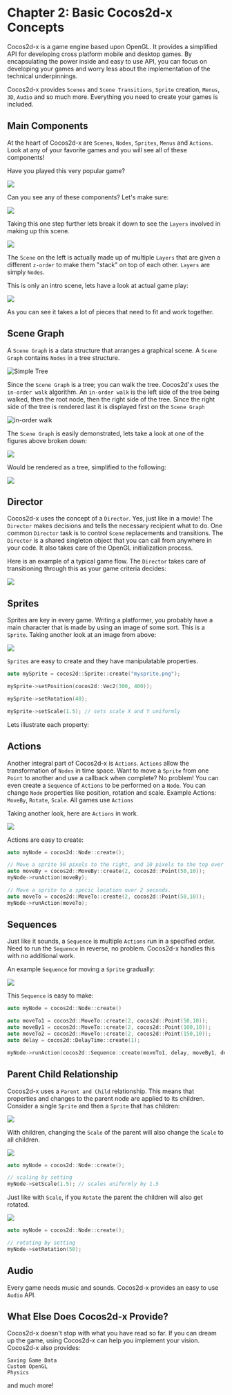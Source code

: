 # Chapter 2: Basic Cocos2d-x Concepts

Cocos2d-x is a game engine based upon OpenGL. It provides a simplified API for developing cross platform mobile and desktop games. By encapsulating the power inside and easy to use API, you can focus on developing your games and worry less about the implementation of the technical underpinnings.

Cocos2d-x provides `Scenes` and `Scene Transitions`, `Sprite` creation, `Menus`, `3D`, `Audio` and so much more. Everything you need to create your games is included.

## Main Components
At the heart of Cocos2d-x are `Scenes`, `Nodes`, `Sprites`, `Menus` and `Actions`. Look at any of your favorite games and you will see all of these components!

Have you played this very popular game?

![](2/1_scaled.png "")

Can you see any of these components? Let's make sure:

![](2/1_annotated_scaled.png "")

Taking this one step further lets break it down to see the `Layers` involved in making up this scene.

![](2/layer_annotated_scaled.png "")

The `Scene` on the left is actually made up of multiple `Layers` that are given a different `z-order` to make them "stack" on top of each other. `Layers` are simply `Nodes`.

This is only an intro scene, lets have a look at actual game play:

![](2/2_annotated_scaled.png "")

As you can see it takes a lot of pieces that need to fit and work together. 

## Scene Graph
A `Scene Graph` is a data structure that arranges a graphical scene. A `Scene Graph` contains `Nodes` in a tree structure.

![](2/tree.jpg "Simple Tree")

Since the `Scene Graph` is a tree; you can walk the tree. Cocos2d'x uses the `in-order walk` algorithm. An `in-order walk` is the left side of the tree being walked, then the root node, then the right side of the tree. Since the right side of the tree is rendered last it is displayed first on the `Scene Graph`

![](2/in-order-walk.png "in-order walk")

The `Scene Graph` is easily demonstrated, lets take a look at one of the figures above broken down:

![](2/1_scaled.png "")

Would be rendered as a tree, simplified to the following:

![](2/2_tree_scaled.png "")

## Director
Cocos2d-x uses the concept of a `Director`. Yes, just like in a movie! The `Director` makes decisions and tells the necessary recipient what to do. One common `Director` task is to control `Scene` replacements and transitions. The `Director` is a shared singleton object that you can call from anywhere in your code. It also takes care of the OpenGL initialization process.

Here is an example of a typical game flow. The `Director` takes care of transitioning through this as your game criteria decides:

![](2/scenes.png "")

## Sprites
Sprites are key in every game. Writing a platformer, you probably have a main character that is made by using an image of some sort. This is a `Sprite`. Taking another look at an image from above:

![](2/2_annotated_scaled_sprites.png "")

`Sprites` are easy to create and they have manipulatable properties.

```cpp
auto mySprite = cocos2d::Sprite::create("mysprite.png");

mySprite->setPosition(cocos2d::Vec2(300, 400));

mySprite->setRotation(40);

mySprite->setScale(1.5); // sets scale X and Y uniformly
```
Lets illustrate each property:




## Actions
Another integral part of Cocos2d-x is `Actions`. `Actions` allow the transformation of `Nodes` in time space. Want to move a `Sprite` from one `Point` to another and use a callback when complete? No problem! You can even create a `Sequence` of `Actions` to be performed on a `Node`. You can change `Node` properties like position, rotation and scale. Example Actions: `MoveBy`, `Rotate`, `Scale`. All games use `Actions`

Taking another look, here are `Actions` in work.

![](2/2_actions_scaled.png "")

Actions are easy to create:
```cpp
auto myNode = cocos2d::Node::create();

// Move a sprite 50 pixels to the right, and 10 pixels to the top over 2 seconds.
auto moveBy = cocos2d::MoveBy::create(2, cocos2d::Point(50,10));
myNode->runAction(moveBy);

// Move a sprite to a specic location over 2 seconds.
auto moveTo = cocos2d::MoveTo::create(2, cocos2d::Point(50,10));
myNode->runAction(moveTo);
```

## Sequences
Just like it sounds, a `Sequence` is multiple `Actions` run in a specified order. Need to run the `Sequence` in reverse, no problem. Cocos2d-x handles this with no additional work.

An example `Sequence` for moving a `Sprite` gradually:

![](2/2_sequence_scaled.png "")

This `Sequence` is easy to make:

```cpp
auto myNode = cocos2d::Node::create()

auto moveTo1 = cocos2d::MoveTo::create(2, cocos2d::Point(50,10));
auto moveBy1 = cocos2d::MoveTo::create(2, cocos2d::Point(100,10));
auto moveTo2 = cocos2d::MoveTo::create(2, cocos2d::Point(150,10));
auto delay = cocos2d::DelayTime::create(1);

myNode->runAction(cocos2d::Sequence::create(moveTo1, delay, moveBy1, delay, moveTo2, NULL));
```
## Parent Child Relationship
Cocos2d-x uses a `Parent and Child` relationship. This means that properties and changes to the parent node are applied to its children. Consider a single `Sprite` and then a `Sprite` that has children:

![](2/2_parent_sprites_scaled.png "") 

With children, changing the `Scale` of the parent will also change the `Scale` to all children.

![](2/2_parent_sprites_scaledXY_scaled.png "")
```cpp
auto myNode = cocos2d::Node::create();

// scaling by setting
myNode->setScale(1.5); // scales uniformly by 1.5
```

Just like with `Scale`, if you `Rotate` the parent the children will also get rotated.

![](2/2_parent_sprite_rotate_scaled.png "")
```cpp
auto myNode = cocos2d::Node::create();

// rotating by setting
myNode->setRotation(50);
```

## Audio
Every game needs music and sounds. Cocos2d-x provides an easy to use `Audio` API.


## What Else Does Cocos2d-x Provide?
Cocos2d-x doesn't stop with what you have read so far. If you can dream up the game, using Cocos2d-x can help you implement your vision. Cocos2d-x also provides:

    Saving Game Data
    Custom OpenGL
    Physics

and much more!

